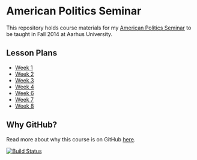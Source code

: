 # American Politics Seminar #

This repository holds course materials for my [American Politics Seminar](http://thomasleeper.com/ampolcourse) to be taught in Fall 2014 at Aarhus University.

## Lesson Plans ##

 - [Week 1](Lessons/Week1.md)
 - [Week 2](Lessons/Week2.md)
 - [Week 3](Lessons/Week3.md)
 - [Week 4](Lessons/Week4.md)
 - [Week 6](Lessons/Week6.md)
 - [Week 7](Lessons/Week7.md)
 - [Week 8](Lessons/Week8.md)

## Why GitHub? ##

Read more about why this course is on GitHub [here](fork.md).

[![Build Status](https://travis-ci.org/leeper/ampolcourse.png?branch=gh-pages)](https://travis-ci.org/leeper/ampolcourse)

